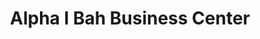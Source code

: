 ---
title: "Alpha I Bah Business Center"
url: /zwedru/alpha-i-bah-business-center/
shop: Lebensmittel
---